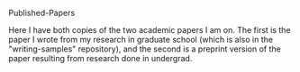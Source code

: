 Published-Papers

Here I have both copies of the two academic papers I am on. 
The first is the paper I wrote from my research in graduate school 
(which is also in the "writing-samples" repository), 
and the second is a preprint version of the paper resulting from 
research done in undergrad. 
